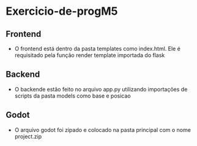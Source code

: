 # Exercicio-de-progM5
## Frontend
- O frontend está dentro da pasta templates como index.html. Ele é requisitado pela função render template importada do flask
## Backend
- O backende estão feito no arquivo app.py utilizando importações de scripts da pasta models como base e posicao
## Godot
- O arquivo godot foi zipado e colocado na pasta principal com o nome project.zip
